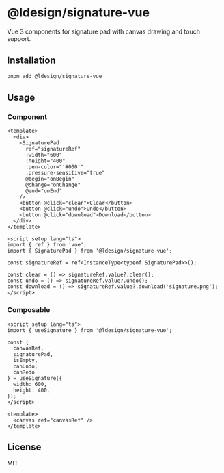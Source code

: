 # @ldesign/signature-vue

Vue 3 components for signature pad with canvas drawing and touch support.

## Installation

```bash
pnpm add @ldesign/signature-vue
```

## Usage

### Component

```vue
<template>
  <div>
    <SignaturePad
      ref="signatureRef"
      :width="600"
      :height="400"
      :pen-color="'#000'"
      :pressure-sensitive="true"
      @begin="onBegin"
      @change="onChange"
      @end="onEnd"
    />
    <button @click="clear">Clear</button>
    <button @click="undo">Undo</button>
    <button @click="download">Download</button>
  </div>
</template>

<script setup lang="ts">
import { ref } from 'vue';
import { SignaturePad } from '@ldesign/signature-vue';

const signatureRef = ref<InstanceType<typeof SignaturePad>>();

const clear = () => signatureRef.value?.clear();
const undo = () => signatureRef.value?.undo();
const download = () => signatureRef.value?.download('signature.png');
</script>
```

### Composable

```vue
<script setup lang="ts">
import { useSignature } from '@ldesign/signature-vue';

const { 
  canvasRef, 
  signaturePad, 
  isEmpty, 
  canUndo, 
  canRedo 
} = useSignature({
  width: 600,
  height: 400,
});
</script>

<template>
  <canvas ref="canvasRef" />
</template>
```

## License

MIT

